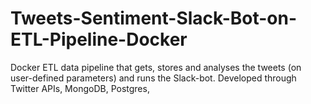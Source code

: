 # Tweets-Sentiment-Slack-Bot-on-ETL-Pipeline-Docker
Docker ETL data pipeline that gets, stores and analyses the tweets (on user-defined parameters) and runs the Slack-bot. Developed through Twitter APIs, MongoDB, Postgres, 
